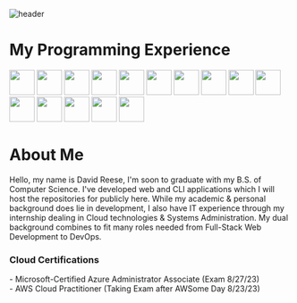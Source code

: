 ![header](https://capsule-render.vercel.app/api?text=Let's%20Build%20Some%20Apps!🛠️&animation=fadeIn&type=waving&color=gradient&height=200&fontSize=60&fontAlignY=45)
<link rel="stylesheet" href="https://cdn.jsdelivr.net/gh/devicons/devicon@v2.15.1/devicon.min.css">

<h1> My Programming Experience </h1>
<p align="left">
  <a href="https://visualstudio.microsoft.com/vs/features/><img src="https://cdn.jsdelivr.net/gh/devicons/devicon/icons/visualstudio/visualstudio-plain.svg" width="45" height="45"/></a>
  <img src="https://cdn.jsdelivr.net/gh/devicons/devicon/icons/dotnetcore/dotnetcore-original.svg" width="45" height="45"/>
  <img src="https://cdn.jsdelivr.net/gh/devicons/devicon/icons/csharp/csharp-original.svg" width="45" height="45"/>
  <img src="https://cdn.jsdelivr.net/gh/devicons/devicon/icons/cplusplus/cplusplus-original.svg" width="45" height="45"/>
  <img src="https://cdn.jsdelivr.net/gh/devicons/devicon/icons/redhat/redhat-original.svg" width="45" height="45"/>
  <img src="https://cdn.jsdelivr.net/gh/devicons/devicon/icons/svelte/svelte-original.svg" width="45" height="45"/>
  <img src="https://cdn.jsdelivr.net/gh/devicons/devicon/icons/amazonwebservices/amazonwebservices-original.svg" width="45" height="45"/>
  <img src="https://cdn.jsdelivr.net/gh/devicons/devicon/icons/mongodb/mongodb-original.svg" width="45" height="45"/>
  <img src="https://cdn.jsdelivr.net/gh/devicons/devicon/icons/vim/vim-original.svg" width="45" height="45"/>
  <img src="https://cdn.jsdelivr.net/gh/devicons/devicon/icons/bash/bash-original.svg" width="45" height="45"/>
  <img src="https://cdn.jsdelivr.net/gh/devicons/devicon/icons/ansible/ansible-original.svg" width="45" height="45"/>
  <img src="https://cdn.jsdelivr.net/gh/devicons/devicon/icons/mysql/mysql-original.svg" width="45" height="45"/>
  <img src="https://cdn.jsdelivr.net/gh/devicons/devicon/icons/azure/azure-original.svg" width="45" height="45"/>
  <img src="https://cdn.jsdelivr.net/gh/devicons/devicon/icons/typescript/typescript-original.svg" width="45" height="45"/>
  <img src="https://cdn.jsdelivr.net/gh/devicons/devicon/icons/react/react-original.svg" width="45" height="45"/>
  <img src="https://cdn.jsdelivr.net/gh/devicons/devicon/icons/go/go-original.svg" width="45" height="45"/>
  
</p>

<h1> About Me </h1>

Hello, my name is David Reese, I'm soon to graduate with my B.S. of Computer Science. I've developed web and CLI applications which I will host the repositories for publicly here. While my academic & personal background does lie in development, I also have IT experience through my internship dealing in Cloud technologies & Systems Administration. My dual background combines to fit many roles needed from Full-Stack Web Development to DevOps.

<h3>Cloud Certifications</h3>
- Microsoft-Certified Azure Administrator Associate (Exam 8/27/23) <br>
- AWS Cloud Practitioner (Taking Exam after AWSome Day 8/23/23)


